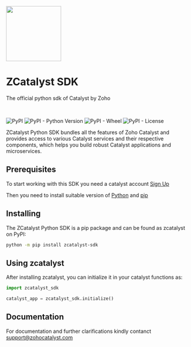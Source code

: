 <a href="https://zoho.com/catalyst/">
    <img width="150" height="150" src="https://static.zohocdn.com/catalyst-cdn/img/Catalyst-Logo-857518f26c.svg">
</a>

<h1>ZCatalyst SDK</h1>

<p>
  The official python sdk of Catalyst by Zoho
</p>
<br>

![PyPI](https://img.shields.io/pypi/v/zcatalyst_sdk)
![PyPI - Python Version](https://img.shields.io/pypi/pyversions/zcatalyst_sdk)
![PyPI - Wheel](https://img.shields.io/pypi/wheel/zcatalyst_sdk)
![PyPI - License](https://img.shields.io/pypi/l/zcatalyst_sdk)

ZCatalyst Python SDK bundles all the features of Zoho Catalyst and provides access to various Catalyst services and their respective components, which helps you build robust Catalyst applications and microservices.

## Prerequisites

To start working with this SDK you need a catalyst account [Sign Up](https://catalyst.zoho.com/)

Then you need to install suitable version of [Python](https://www.python.org/) and [pip](https://pip.pypa.io/en/stable/installation/)

## Installing

The ZCatalyst Python SDK is a pip package and can be found as zcatalyst on PyPI:

```bash
python -m pip install zcatalyst-sdk
```

## Using zcatalyst

After installing zcatalyst, you can initialize it in your catalyst functions as:

```python
import zcatalyst_sdk

catalyst_app = zcatalyst_sdk.initialize()
```

## Documentation

For documentation and further clarifications kindly contanct [support@zohocatalyst.com](mailto:support@zohocatalyst.com)
